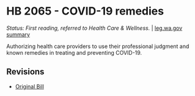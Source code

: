 # HB 2065 - COVID-19 remedies
*Status: First reading, referred to Health Care & Wellness.* | [leg.wa.gov summary](https://app.leg.wa.gov/billsummary?BillNumber=2065&Year=2021)

Authorizing health care providers to use their professional judgment and known remedies in treating and preventing COVID-19.

## Revisions
* [Original Bill](1/)